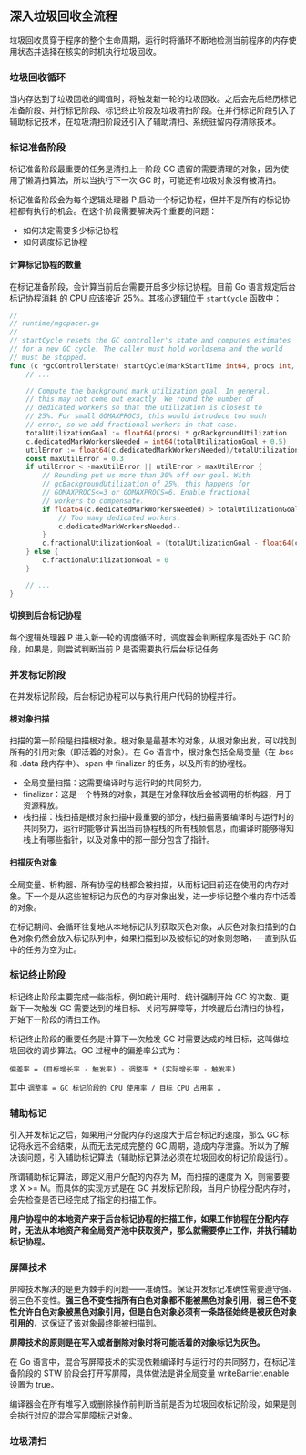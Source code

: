 深入垃圾回收全流程
----------------------------

垃圾回收贯穿于程序的整个生命周期，运行时将循环不断地检测当前程序的内存使用状态并选择在核实的时机执行垃圾回收。



### 垃圾回收循环

当内存达到了垃圾回收的阈值时，将触发新一轮的垃圾回收。之后会先后经历标记准备阶段、并行标记阶段、标记终止阶段及垃圾清扫阶段。在并行标记阶段引入了辅助标记技术，在垃圾清扫阶段还引入了辅助清扫、系统驻留内存清除技术。



### 标记准备阶段

标记准备阶段最重要的任务是清扫上一阶段 GC 遗留的需要清理的对象，因为使用了懒清扫算法，所以当执行下一次 GC 时，可能还有垃圾对象没有被清扫。

标记准备阶段会为每个逻辑处理器 P 启动一个标记协程，但并不是所有的标记协程都有执行的机会。在这个阶段需要解决两个重要的问题：

* 如何决定需要多少标记协程
* 如何调度标记协程

#### 计算标记协程的数量

在标记准备阶段，会计算当前后台需要开启多少标记协程。目前 Go 语言规定后台标记协程消耗 的 CPU 应该接近 25%。其核心逻辑位于 `startCycle` 函数中：

```go
//
// runtime/mgcpacer.go
//
// startCycle resets the GC controller's state and computes estimates
// for a new GC cycle. The caller must hold worldsema and the world
// must be stopped.
func (c *gcControllerState) startCycle(markStartTime int64, procs int, trigger gcTrigger) {
	// ...

	// Compute the background mark utilization goal. In general,
	// this may not come out exactly. We round the number of
	// dedicated workers so that the utilization is closest to
	// 25%. For small GOMAXPROCS, this would introduce too much
	// error, so we add fractional workers in that case.
	totalUtilizationGoal := float64(procs) * gcBackgroundUtilization
	c.dedicatedMarkWorkersNeeded = int64(totalUtilizationGoal + 0.5)
	utilError := float64(c.dedicatedMarkWorkersNeeded)/totalUtilizationGoal - 1
	const maxUtilError = 0.3
	if utilError < -maxUtilError || utilError > maxUtilError {
		// Rounding put us more than 30% off our goal. With
		// gcBackgroundUtilization of 25%, this happens for
		// GOMAXPROCS<=3 or GOMAXPROCS=6. Enable fractional
		// workers to compensate.
		if float64(c.dedicatedMarkWorkersNeeded) > totalUtilizationGoal {
			// Too many dedicated workers.
			c.dedicatedMarkWorkersNeeded--
		}
		c.fractionalUtilizationGoal = (totalUtilizationGoal - float64(c.dedicatedMarkWorkersNeeded)) / float64(procs)
	} else {
		c.fractionalUtilizationGoal = 0
	}

	// ...
}
```

#### 切换到后台标记协程

每个逻辑处理器 P 进入新一轮的调度循环时，调度器会判断程序是否处于 GC 阶段，如果是，则尝试判断当前 P 是否需要执行后台标记任务



### 并发标记阶段

在并发标记阶段，后台标记协程可以与执行用户代码的协程并行。

#### 根对象扫描

扫描的第一阶段是扫描根对象。根对象是最基本的对象，从根对象出发，可以找到所有的引用对象（即活着的对象）。在 Go 语言中，根对象包括全局变量（在 .bss 和 .data 段内存中）、span 中 finalizer 的任务，以及所有的协程栈。

* 全局变量扫描：这需要编译时与运行时的共同努力。
* finalizer：这是一个特殊的对象，其是在对象释放后会被调用的析构器，用于资源释放。
* 栈扫描：栈扫描是根对象扫描中最重要的部分，栈扫描需要编译时与运行时的共同努力，运行时能够计算出当前协程栈的所有栈帧信息，而编译时能够得知栈上有哪些指针，以及对象中的那一部分包含了指针。

#### 扫描灰色对象

全局变量、析构器、所有协程的栈都会被扫描，从而标记目前还在使用的内存对象。下一个是从这些被标记为灰色的内存对象出发，进一步标记整个堆内存中活着的对象。

在标记期间、会循环往复地从本地标记队列获取灰色对象，从灰色对象扫描到的白色对象仍然会放入标记队列中，如果扫描到以及被标记的对象则忽略，一直到队伍中的任务为空为止。



### 标记终止阶段

标记终止阶段主要完成一些指标，例如统计用时、统计强制开始 GC 的次数、更新下一次触发 GC 需要达到的堆目标、关闭写屏障等，并唤醒后台清扫的协程，开始下一阶段的清扫工作。

标记终止阶段的重要任务是计算下一次触发 GC 时需要达成的堆目标，这叫做垃圾回收的调步算法。GC 过程中的偏差率公式为：

```
偏差率 = (目标增长率 - 触发率) - 调整率 * (实际增长率 - 触发率)
```

其中 `调整率 = GC 标记阶段的 CPU 使用率 / 目标 CPU 占用率 `。



### 辅助标记

引入并发标记之后，如果用户分配内存的速度大于后台标记的速度，那么 GC 标记将永远不会结束，从而无法完成完整的 GC 周期，造成内存泄露。所以为了解决该问题，引入辅助标记算法（辅助标记算法必须在垃圾回收的标记阶段运行）。

所谓辅助标记算法，即定义用户分配的内存为 M，而扫描的速度为 X，则需要要求 X >= M。而具体的实现方式是在 GC 并发标记阶段，当用户协程分配内存时，会先检查是否已经完成了指定的扫描工作。

**用户协程中的本地资产来于后台标记协程的扫描工作，如果工作协程在分配内存时，无法从本地资产和全局资产池中获取资产，那么就需要停止工作，并执行辅助标记协程。**



### 屏障技术

屏障技术解决的是更为棘手的问题——准确性。保证并发标记准确性需要遵守强、弱三色不变性。**强三色不变性指所有白色对象都不能被黑色对象引用**，**弱三色不变性允许白色对象被黑色对象引用，但是白色对象必须有一条路径始终是被灰色对象引用的**，这保证了该对象最终能被扫描到。

**屏障技术的原则是在写入或者删除对象时将可能活着的对象标记为灰色。**

在 Go 语言中，混合写屏障技术的实现依赖编译时与运行时的共同努力，在标记准备阶段的 STW 阶段会打开写屏障，具体做法是讲全局变量 writeBarrier.enable 设置为 true。

编译器会在所有堆写入或删除操作前判断当前是否为垃圾回收标记阶段，如果是则会执行对应的混合写屏障标记对象。



### 垃圾清扫

